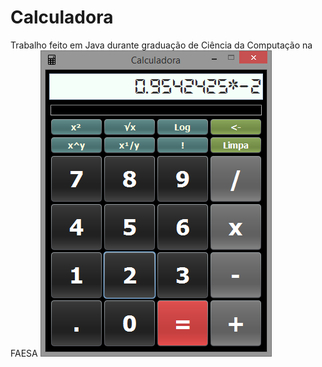 # Calculadora
Trabalho feito em Java durante graduação de Ciência da Computação na FAESA
![ScreenShot](https://raw.githubusercontent.com/cleber-abreu/Calculadora/master/Screenshot.png)
